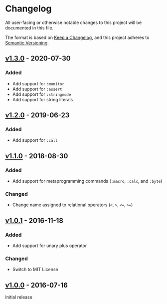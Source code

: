 # Changelog

All user-facing or otherwise notable changes to this project will be documented
in this file.

The format is based on [Keep a Changelog], and this project adheres to
[Semantic Versioning].

## [v1.3.0] - 2020-07-30

### Added

- Add support for `:monitor`
- Add support for `:assert`
- Add support for `:stringmode`
- Add support for string literals

## [v1.2.0] - 2019-06-23

### Added

- Add support for `:call`

## [v1.1.0] - 2018-08-30

### Added

- Add support for metaprogramming commands (`:macro`, `:calc`, and `:byte`)

### Changed

- Change name assigned to relational operators (`<`, `>`, `<=`, `>=`)

## [v1.0.1] - 2016-11-18

### Added

- Add support for unary plus operator

### Changed

- Switch to MIT License

## [v1.0.0] - 2016-07-16

Initial release

[v1.3.0]: https://github.com/mattmikolay/octo-sublime/compare/v1.2.0...v1.3.0
[v1.2.0]: https://github.com/mattmikolay/octo-sublime/compare/v1.1.0...v1.2.0
[v1.1.0]: https://github.com/mattmikolay/octo-sublime/compare/v1.0.1...v1.1.0
[v1.0.1]: https://github.com/mattmikolay/octo-sublime/compare/v1.0.0...v1.0.1
[v1.0.0]: https://github.com/mattmikolay/octo-sublime/releases/tag/v1.0.0
[Keep a Changelog]: https://keepachangelog.com/en/1.0.0/
[Semantic Versioning]: https://semver.org/spec/v2.0.0.html
